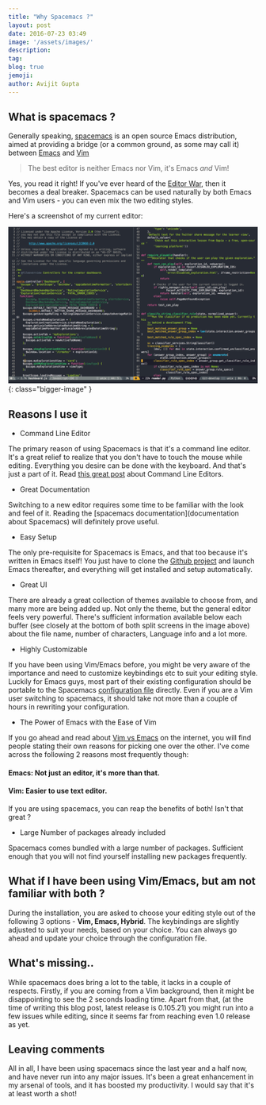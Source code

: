 ```yaml
---
title: "Why Spacemacs ?"
layout: post
date: 2016-07-23 03:49
image: '/assets/images/'
description:
tag:
blog: true
jemoji:
author: Avijit Gupta
---
```


## What is spacemacs ?

Generally speaking, [spacemacs](http://spacemacs.org) is an open source Emacs distribution, aimed at providing a bridge (or a common ground, as some may call it) between [Emacs](https://www.gnu.org/software/emacs/) and [Vim](http://www.vim.org/)

> The best editor is neither Emacs nor Vim, it's Emacs *and* Vim!

Yes, you read it right! If you've ever heard of the [Editor War](https://en.wikipedia.org/wiki/Editor_war), then it becomes a deal breaker. Spacemacs can be used naturally by both Emacs and Vim users - you can even mix the two editing styles.

Here's a screenshot of my current editor:

![Markdowm Image][1]{: class="bigger-image" }


## Reasons I use it

* Command Line Editor

The primary reason of using Spacemacs is that it's a command line editor. It's a great relief to realize that you don't have to touch the mouse while editing. Everything you desire can be done with the keyboard. And that's just a part of it. Read [this great post](http://www.wired.com/2012/07/command-line/) about Command Line Editors.

* Great Documentation

Switching to a new editor requires some time to be familiar with the look and feel of it. Reading the [spacemacs documentation](documentation about Spacemacs) will definitely prove useful.

* Easy Setup

The only pre-requisite for Spacemacs is Emacs, and that too because it's written in Emacs itself! You just have to clone the [Github project](https://github.com/syl20bnr/spacemacs) and launch Emacs thereafter, and everything will get installed and setup automatically.

* Great UI

There are already a great collection of themes available to choose from, and many more are being added up. Not only the theme, but the general editor feels very powerful. There's sufficient information available below each buffer (see closely at the bottom of both split screens in the image above) about the file name, number of characters, Language info and a lot more.

* Highly Customizable

If you have been using Vim/Emacs before, you might be very aware of the importance and need to customize keybindings etc to suit your editing style. Luckily for Emacs guys, most part of their existing configuration should be portable to the Spacemacs [configuration file](http://spacemacs.org/doc/DOCUMENTATION#orgheadline45) directly. Even if you are a Vim user switching to spacemacs, it should take not more than a couple of hours in rewriting your configuration.

* The Power of Emacs with the Ease of Vim

If you go ahead and read about [Vim vs Emacs](http://unix.stackexchange.com/questions/986/what-are-the-pros-and-cons-of-vim-and-emacs) on the internet, you will find people stating their own reasons for picking one over the other. I've come across the following 2 reasons most frequently though:

#### Emacs: Not just an editor, it's more than that.

#### Vim: Easier to use text editor.

If you are using spacemacs, you can reap the benefits of both! Isn't that great ?

* Large Number of packages already included

Spacemacs comes bundled with a large number of packages. Sufficient enough that you will not find yourself installing new packages frequently.

## What if I have been using Vim/Emacs, but am not familiar with both ?

During the installation, you are asked to choose your editing style out of the following 3 options - **Vim, Emacs, Hybrid**. The keybindings are slightly adjusted to suit your needs, based on your choice. You can always go ahead and update your choice through the configuration file.

## What's missing..

While spacemacs does bring a lot to the table, it lacks in a couple of respects. Firstly, if you are coming from a Vim background, then it might be disappointing to see the 2 seconds loading time. Apart from that, (at the time of writing this blog post, latest release is 0.105.21) you might run into a few issues while editing, since it seems far from reaching even 1.0 release as yet.

## Leaving comments

All in all, I have been using spacemacs since the last year and a half now, and have never run into any major issues. It's been a great enhancement in my arsenal of tools, and it has boosted my productivity. I would say that it's at least worth a shot!

[1]: https://github.com/526avijitgupta/526avijitgupta.github.io/raw/master/assets/images/spacemacs.png